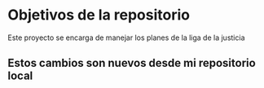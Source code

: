 # Objetivos de la repositorio

Este proyecto se encarga de manejar los planes de la liga de la justicia

## Estos cambios son nuevos desde mi repositorio local 



